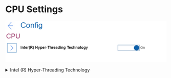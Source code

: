 # CPU Settings #
![](./img/cpu.png)

<details><summary>Intel (R) Hyper-Threading Technology</summary>
One of 2 possible states:

1.	**On** - it enables additional CPU threads. These threads appear as additional processors but share some resources with the other threads within a CPU. Default.
2.	Off - it enables only one thread within each execution core unit. 

| WMI Setting name | Values | Locked by SVP | AMD/Intel |
|:---|:---|:---|:---|
| HyperThreadingTechnology | Disable, Enable | No | Both |
</details>